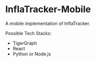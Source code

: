 # InflaTracker-Mobile
A mobile implementation of InflaTracker.


Possible Tech Stacks:
- TigerGraph
- React
- Python or Node.js
